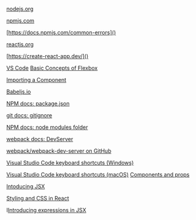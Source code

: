 [nodejs.org](https://nodejs.org/en/)

[npmjs.com](https://www.npmjs.com/)

[https://docs.npmjs.com/common-errors]()

[reactjs.org](https://react.dev/)

[https://create-react-app.dev/]()

[VS Code](https://code.visualstudio.com/)
[Basic Concepts of Flexbox](https://developer.mozilla.org/en-US/docs/Web/CSS/CSS_flexible_box_layout/Basic_concepts_of_flexbox)

[Importing a Component](https://create-react-app.dev/docs/importing-a-component/)

[Babeljs.io](https://babeljs.io/)

[NPM docs: package.json](https://docs.npmjs.com/cli/v7/configuring-npm/package-json)

[git docs: gitignore](https://git-scm.com/docs/gitignore)

[NPM docs: node modules folder](https://docs.npmjs.com/cli/v8/configuring-npm/folders#node-modules)

[webpack docs: DevServer](https://webpack.js.org/configuration/dev-server/)

[webpack/webpack-dev-server on GitHub](https://github.com/webpack/webpack-dev-server)

[Visual Studio Code keyboard shortcuts (Windows)](https://code.visualstudio.com/shortcuts/keyboard-shortcuts-windows.pdf)

[Visual Studio Code keyboard shortcuts (macOS)](https://code.visualstudio.com/shortcuts/keyboard-shortcuts-macos.pdf)
[Components and props](https://legacy.reactjs.org/docs/components-and-props.html)

[Intoducing JSX](https://legacy.reactjs.org/docs/introducing-jsx.html)

[Styling and CSS in React](https://legacy.reactjs.org/docs/faq-styling.html)

I[Introducing expressions in JSX](https://legacy.reactjs.org/docs/introducing-jsx.html#embedding-expressions-in-jsx)
